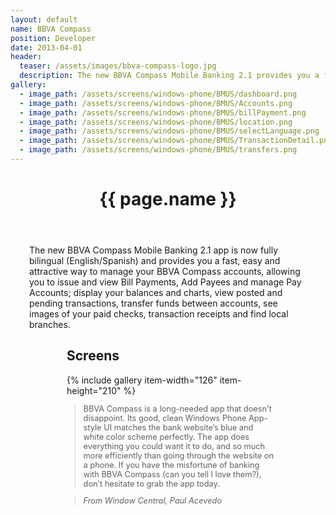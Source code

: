 ```yaml
---
layout: default
name: BBVA Compass
position: Developer
date: 2013-04-01
header:
  teaser: /assets/images/bbva-compass-logo.jpg
  description: The new BBVA Compass Mobile Banking 2.1 provides you a fast, easy and attractive way to manage your BBVA Compass accounts.
gallery:
  - image_path: /assets/screens/windows-phone/BMUS/dashboard.png
  - image_path: /assets/screens/windows-phone/BMUS/Accounts.png
  - image_path: /assets/screens/windows-phone/BMUS/billPayment.png
  - image_path: /assets/screens/windows-phone/BMUS/location.png
  - image_path: /assets/screens/windows-phone/BMUS/selectLanguage.png
  - image_path: /assets/screens/windows-phone/BMUS/TransactionDetail.png
  - image_path: /assets/screens/windows-phone/BMUS/transfers.png
---
```


<div id="main" role="main">    
    <!-- <article class="page" itemscope itemtype="https://schema.org/CreativeWork"> -->
      <meta itemprop="headline" content="{{ page.name }}"/>
      <meta itemprop="description" content="{{ page.header.description }}"/>
      <div class="page__inner-wrap" style="margin: 30px;">
        <header>
          <h1 id="page-title" class="page__title" itemprop="headline">{{ page.name }}</h1>
        </header>
        <section class="page__content" itemprop="text">
            <p>The new BBVA Compass Mobile Banking 2.1 app is now fully bilingual (English/Spanish) and provides you a fast, easy and attractive way to manage your BBVA Compass accounts, allowing you to issue and view Bill Payments, Add Payees and manage Pay Accounts; display your balances and charts, view posted and pending transactions, transfer funds between accounts, see images of your paid checks, transaction receipts and find local branches.</p>
            <section class="page__content" itemprop="text" style="margin: 0 60px 0 60px;">
            <h2 id="page-title" class="page__title" itemprop="headline">Screens</h2>
              {% include gallery item-width="126" item-height="210" %}
            </section>
            <section class="page__content" itemprop="text" style="margin: 0 50px 0 50px; font-size: 0.8rem;">
              <blockquote>
                <p>BBVA Compass is a long-needed app that doesn’t disappoint. Its good, clean Windows Phone App-style UI matches the bank website’s blue and white color scheme perfectly. The app does everything you could want it to do, and so much more efficiently than going through the website on a phone. If you have the misfortune of banking with BBVA Compass (can you tell I love them?), don’t hesitate to grab the app today.</p>
              </blockquote>
              <blockquote>
                <p><cite>From Window Central, Paul Acevedo</cite></p>
              </blockquote>
            </section>
        </section>
      </div>
    <!-- </article> -->
</div>